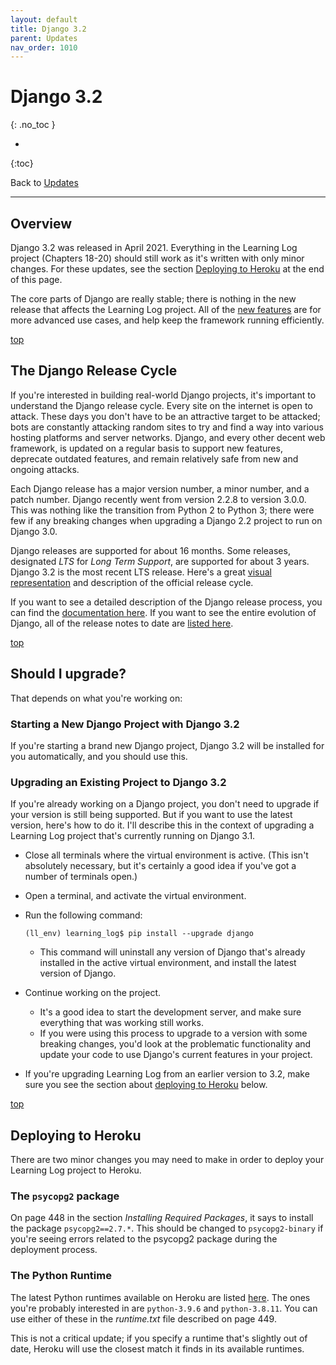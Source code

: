 ```yaml
---
layout: default
title: Django 3.2
parent: Updates
nav_order: 1010
---
```


# Django 3.2
{: .no_toc }

* 
{:toc}

Back to [Updates](../updates/)

---

## Overview

Django 3.2 was released in April 2021. Everything in the Learning Log project (Chapters 18-20) should still work as it's written with only minor changes. For these updates, see the section [Deploying to Heroku](#deploying-to-heroku) at the end of this page.

The core parts of Django are really stable; there is nothing in the new release that affects the Learning Log project. All of the [new features](https://docs.djangoproject.com/en/3.2/releases/3.2/) are for more advanced use cases, and help keep the framework running efficiently.

[top](#top)

## The Django Release Cycle

If you're interested in building real-world Django projects, it's important to understand the Django release cycle. Every site on the internet is open to attack. These days you don't have to be an attractive target to be attacked; bots are constantly attacking random sites to try and find a way into various hosting platforms and server networks. Django, and every other decent web framework, is updated on a regular basis to support new features, deprecate outdated features, and remain relatively safe from new and ongoing attacks.

Each Django release has a major version number, a minor number, and a patch number. Django recently went from version 2.2.8 to version 3.0.0. This was nothing like the transition from Python 2 to Python 3; there were few if any breaking changes when upgrading a Django 2.2 project to run on Django 3.0.

Django releases are supported for about 16 months. Some releases, designated *LTS* for *Long Term Support*, are supported for about 3 years. Django 3.2 is the most recent LTS release. Here's a great [visual representation](https://www.djangoproject.com/download/#supported-versions) and description of the official release cycle.

If you want to see a detailed description of the Django release process, you can find the [documentation here](https://docs.djangoproject.com/en/3.2/internals/release-process/). If you want to see the entire evolution of Django, all of the release notes to date are [listed here](https://docs.djangoproject.com/en/dev/releases/).

[top](#top)

## Should I upgrade?

That depends on what you're working on:

### Starting a New Django Project with Django 3.2

If you're starting a brand new Django project, Django 3.2 will be installed for you automatically, and you should use this.

### Upgrading an Existing Project to Django 3.2

If you're already working on a Django project, you don't need to upgrade if your version is still being supported. But if you want to use the latest version, here's how to do it. I'll describe this in the context of upgrading a Learning Log project that's currently running on Django 3.1.

- Close all terminals where the virtual environment is active. (This isn't absolutely necessary, but it's certainly a good idea if you've got a number of terminals open.)
- Open a terminal, and activate the virtual environment.
- Run the following command:

    `(ll_env) learning_log$ pip install --upgrade django`

  - This command will uninstall any version of Django that's already installed in the active virtual environment, and install the latest version of Django.
- Continue working on the project.
  - It's a good idea to start the development server, and make sure everything that was working still works.
  - If you were using this process to upgrade to a version with some breaking changes, you'd look at the problematic functionality and update your code to use Django's current features in your project.
- If you're upgrading Learning Log from an earlier version to 3.2, make sure you see the section about [deploying to Heroku](#deploying-to-heroku) below.

[top](#top)

## Deploying to Heroku

There are two minor changes you may need to make in order to deploy your Learning Log project to Heroku.

### The `psycopg2` package

On page 448 in the section *Installing Required Packages*, it says to install the package `psycopg2==2.7.*`. This should be changed to `psycopg2-binary` if you're seeing errors related to the psycopg2 package during the deployment process.

### The Python Runtime

The latest Python runtimes available on Heroku are listed [here](https://devcenter.heroku.com/articles/python-support#specifying-a-python-version). The ones you're probably interested in are `python-3.9.6` and `python-3.8.11`. You can use either of these in the *runtime.txt* file described on page 449.

This is not a critical update; if you specify a runtime that's slightly out of date, Heroku will use the closest match it finds in its available runtimes.

